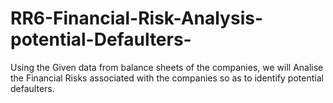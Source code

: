# RR6-Financial-Risk-Analysis-potential-Defaulters-
Using the Given data from balance sheets of the companies, we will Analise the Financial Risks associated with the companies so as to identify potential defaulters.
